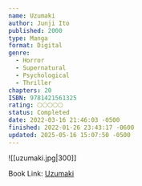 ```yaml
---
name: Uzumaki
author: Junji Ito
published: 2000
type: Manga
format: Digital
genre:
  - Horror
  - Supernatural
  - Psychological
  - Thriller
chapters: 20
ISBN: 9781421561325
rating: 🌕🌕🌕🌕🌕
status: Completed
date: 2022-03-16 21:46:03 -0500
finished: 2022-01-26 23:43:17 -0600
updated: 2025-05-16 15:07:50 -0500
---
```


![[uzumaki.jpg|300]]

Book Link: [Uzumaki](https://myanimelist.net/manga/436/Uzumaki)
